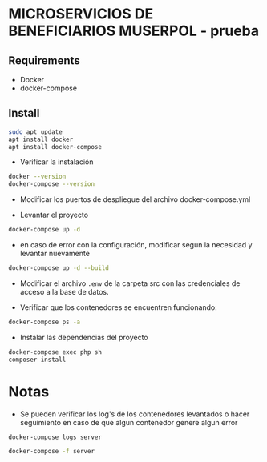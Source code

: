 # MICROSERVICIOS DE BENEFICIARIOS MUSERPOL - prueba

## Requirements

* Docker
* docker-compose

## Install

```sh
sudo apt update
apt install docker
apt install docker-compose
```
* Verificar la instalación

```sh
docker --version
docker-compose --version
```

* Modificar los puertos de despliegue del archivo docker-compose.yml

* Levantar el proyecto

```sh
docker-compose up -d
```

* en caso de error con la configuración, modificar segun la necesidad y levantar nuevamente

```sh
docker-compose up -d --build
```

* Modificar el archivo `.env` de la carpeta src con las credenciales de acceso a la base de datos.

* Verificar que los contenedores se encuentren funcionando:

```sh
docker-compose ps -a
```

* Instalar las dependencias del proyecto

```sh
docker-compose exec php sh
composer install
```

# Notas

* Se pueden verificar los log's de los contenedores levantados o hacer seguimiento en caso de que algun contenedor genere algun error

```sh
docker-compose logs server

docker-compose -f server
```
